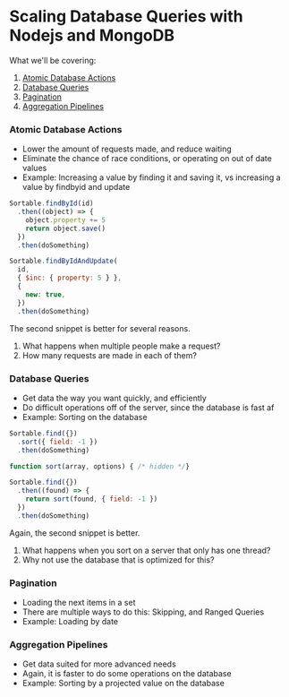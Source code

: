 # Scaling Database Queries with Nodejs and MongoDB

What we'll be covering:

1. [Atomic Database Actions](#atomic-database-actions)
2. [Database Queries](#database-queries)
3. [Pagination](#pagination)
4. [Aggregation Pipelines](#aggregation-pipelines)

### Atomic Database Actions

- Lower the amount of requests made, and reduce waiting
- Eliminate the chance of race conditions, or operating on out of date values
- Example: Increasing a value by finding it and saving it, vs increasing a value by findbyid and update

```js
Sortable.findById(id)
  .then((object) => {
    object.property += 5
    return object.save()
  })
  .then(doSomething)
```
```js
Sortable.findByIdAndUpdate(
  id,
  { $inc: { property: 5 } },
  {
    new: true,
  })
  .then(doSomething)
```

The second snippet is better for several reasons.

1. What happens when multiple people make a request?
2. How many requests are made in each of them?

### Database Queries

- Get data the way you want quickly, and efficiently
- Do difficult operations off of the server, since the database is fast af
- Example: Sorting on the database

```js
Sortable.find({})
  .sort({ field: -1 })
  .then(doSomething)
```

```js
function sort(array, options) { /* hidden */}

Sortable.find({})
  .then((found) => {
    return sort(found, { field: -1 })
  })
  .then(doSomething)
```

Again, the second snippet is better.

1. What happens when you sort on a server that only has one thread?
2. Why not use the database that is optimized for this?

### Pagination

- Loading the next items in a set
- There are multiple ways to do this: Skipping, and Ranged Queries
- Example: Loading by date

### Aggregation Pipelines

- Get data suited for more advanced needs
- Again, it is faster to do some operations on the database
- Example: Sorting by a projected value on the database
